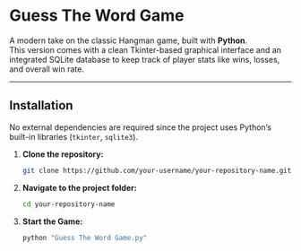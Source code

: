 # Guess The Word Game  

A modern take on the classic Hangman game, built with **Python**.  
This version comes with a clean Tkinter-based graphical interface and an integrated SQLite database to keep track of player stats like wins, losses, and overall win rate.  

---

## Installation  

No external dependencies are required since the project uses Python’s built-in libraries (`tkinter`, `sqlite3`).  

1.  **Clone the repository:**
    ```sh
    git clone https://github.com/your-username/your-repository-name.git
    ```

2.  **Navigate to the project folder:**
    ```sh
    cd your-repository-name
    ```

3.  **Start the Game:**
    ```sh
    python "Guess The Word Game.py"
    ```


